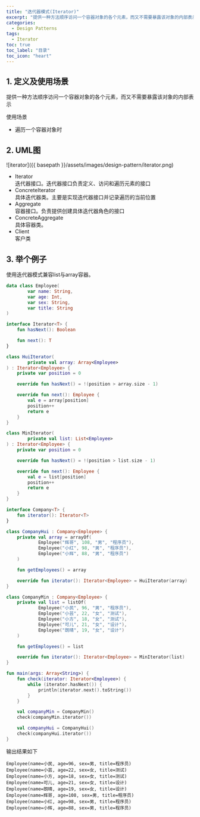 ```yaml
---
title: "迭代器模式(Iterator)"
excerpt: "提供一种方法顺序访问一个容器对象的各个元素，而又不需要暴露该对象的内部表示"
categories:
  - Design Patterns
tags:
  - Iterator
toc: true
toc_label: "目录"
toc_icon: "heart"
---
```


## 1. 定义及使用场景
提供一种方法顺序访问一个容器对象的各个元素，而又不需要暴露该对象的内部表示

使用场景  
- 遍历一个容器对象时

## 2. UML图
![iterator]({{ basepath }}/assets/images/design-pattern/iterator.png)

- Iterator  
  迭代器接口。迭代器接口负责定义、访问和遍历元素的接口
- ConcreteIterator  
  具体迭代器类。主要是实现迭代器接口并记录遍历的当前位置
- Aggregate  
  容器接口。负责提供创建具体迭代器角色的接口
- ConcreteAggregate  
  具体容器类。
- Client  
  客户类

## 3. 举个例子
使用迭代器模式兼容list与array容器。

```kotlin
data class Employee(
        var name: String,
        var age: Int,
        var sex: String,
        var title: String
)

interface Iterator<T> {
    fun hasNext(): Boolean

    fun next(): T
}

class HuiIterator(
        private val array: Array<Employee>
) : Iterator<Employee> {
    private var position = 0

    override fun hasNext() = !(position > array.size - 1)

    override fun next(): Employee {
        val e = array[position]
        position++
        return e
    }
}

class MinIterator(
        private val list: List<Employee>
) : Iterator<Employee> {
    private var position = 0

    override fun hasNext() = !(position > list.size - 1)

    override fun next(): Employee {
        val e = list[position]
        position++
        return e
    }
}

interface Company<T> {
    fun iterator(): Iterator<T>
}

class CompanyHui : Company<Employee> {
    private val array = arrayOf(
            Employee("辉哥", 108, "男", "程序员"),
            Employee("小红", 98, "男", "程序员"),
            Employee("小辉", 88, "男", "程序员")
    )

    fun getEmployees() = array

    override fun iterator(): Iterator<Employee> = HuiIterator(array)
}

class CompanyMin : Company<Employee> {
    private val list = listOf(
            Employee("小民", 96, "男", "程序员"),
            Employee("小芸", 22, "女", "测试"),
            Employee("小方", 18, "女", "测试"),
            Employee("可儿", 21, "女", "设计"),
            Employee("朗晴", 19, "女", "设计")
    )

    fun getEmployees() = list

    override fun iterator(): Iterator<Employee> = MinIterator(list)
}

fun main(args: Array<String>) {
    fun check(iterator: Iterator<Employee>) {
        while (iterator.hasNext()) {
            println(iterator.next().toString())
        }
    }

    val companyMin = CompanyMin()
    check(companyMin.iterator())

    val companyHui = CompanyHui()
    check(companyHui.iterator())
}
```

输出结果如下
```text
Employee(name=小民, age=96, sex=男, title=程序员)
Employee(name=小芸, age=22, sex=女, title=测试)
Employee(name=小方, age=18, sex=女, title=测试)
Employee(name=可儿, age=21, sex=女, title=设计)
Employee(name=朗晴, age=19, sex=女, title=设计)
Employee(name=辉哥, age=108, sex=男, title=程序员)
Employee(name=小红, age=98, sex=男, title=程序员)
Employee(name=小辉, age=88, sex=男, title=程序员)
```
